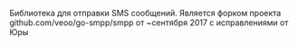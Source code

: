 Библиотека для отправки SMS сообщений. Является форком проекта github.com/veoo/go-smpp/smpp от ~сентября 2017 с исправлениями от Юры